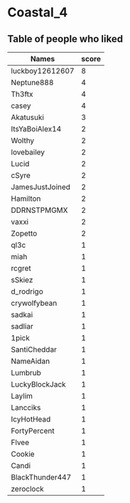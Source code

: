 # Coastal_4
## Table of people who liked
Names | score
--- | ---
luckboy12612607 | 8
Neptune888 | 4
Th3ftx | 4
casey | 4
Akatusuki | 3
ItsYaBoiAlex14 | 2
Wolthy | 2
lovebailey | 2
Lucid | 2
cSyre | 2
JamesJustJoined | 2
Hamilton | 2
DDRNSTPMGMX | 2
vaxxi | 2
Zopetto | 2
ql3c | 1
miah | 1
rcgret | 1
sSkiez | 1
d_rodrigo | 1
crywolfybean | 1
sadkai | 1
sadliar | 1
1pick | 1
SantiCheddar | 1
NameAidan | 1
Lumbrub | 1
LuckyBlockJack | 1
Laylim | 1
Lancciks | 1
IcyHotHead | 1
FortyPercent | 1
Flvee | 1
Cookie | 1
Candi | 1
BlackThunder447 | 1
zeroclock | 1

